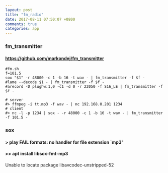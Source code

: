 ```yaml
---
layout: post
title: "fm_radio"
date: 2017-08-11 07:50:07 +0800
comments: true
categories: app
---
```


### fm_transmitter  
#### https://github.com/markondej/fm_transmitter  



``` 
#fm.sh
f=101.5
sox "$1" -r 48000 -c 1 -b 16 -t wav - | fm_transmitter -f $f -
#lame --decode $1 - | fm_transmitter -f $f -
#arecord -D plughw:1,0 -c1 -d 0 -r 22050 -f S16_LE | fm_transmitter -f $f -

# server
#> ffmpeg -i tt.mp3 -f wav - | nc 192.168.0.201 1234
# client 
#> nc -l -p 1234 | sox - -r 48000 -c 1 -b 16 -t wav - | fm_transmitter -f 101.5 -

```

### sox 
#### > play FAIL formats: no handler for file extension `mp3'  
#### >> apt install libsox-fmt-mp3

Unable to locate package libavcodec-unstripped-52

